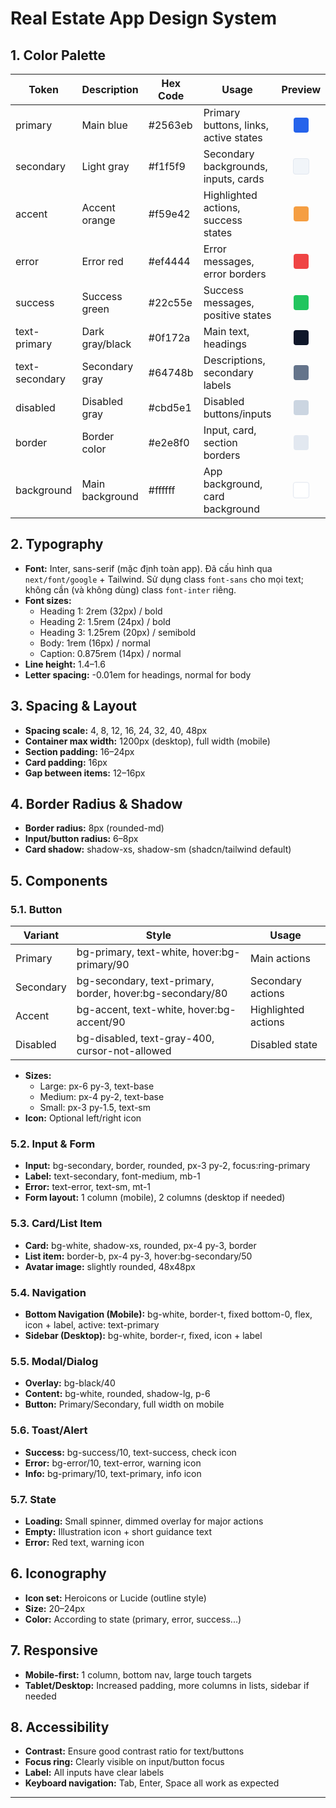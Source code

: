 # Real Estate App Design System

## 1. Color Palette

| Token         | Description           | Hex Code   | Usage                                      | Preview |
|---------------|----------------------|------------|---------------------------------------------|:------:|
| primary       | Main blue            | #2563eb    | Primary buttons, links, active states       | <span style="display:inline-block;width:24px;height:24px;background:#2563eb;border-radius:4px;"></span> |
| secondary     | Light gray           | #f1f5f9    | Secondary backgrounds, inputs, cards        | <span style="display:inline-block;width:24px;height:24px;background:#f1f5f9;border-radius:4px;border:1px solid #e2e8f0;"></span> |
| accent        | Accent orange        | #f59e42    | Highlighted actions, success states         | <span style="display:inline-block;width:24px;height:24px;background:#f59e42;border-radius:4px;"></span> |
| error         | Error red            | #ef4444    | Error messages, error borders               | <span style="display:inline-block;width:24px;height:24px;background:#ef4444;border-radius:4px;"></span> |
| success       | Success green        | #22c55e    | Success messages, positive states           | <span style="display:inline-block;width:24px;height:24px;background:#22c55e;border-radius:4px;"></span> |
| text-primary  | Dark gray/black      | #0f172a    | Main text, headings                         | <span style="display:inline-block;width:24px;height:24px;background:#0f172a;border-radius:4px;"></span> |
| text-secondary| Secondary gray       | #64748b    | Descriptions, secondary labels              | <span style="display:inline-block;width:24px;height:24px;background:#64748b;border-radius:4px;"></span> |
| disabled      | Disabled gray        | #cbd5e1    | Disabled buttons/inputs                     | <span style="display:inline-block;width:24px;height:24px;background:#cbd5e1;border-radius:4px;"></span> |
| border        | Border color         | #e2e8f0    | Input, card, section borders                | <span style="display:inline-block;width:24px;height:24px;background:#e2e8f0;border-radius:4px;"></span> |
| background    | Main background      | #ffffff    | App background, card background             | <span style="display:inline-block;width:24px;height:24px;background:#ffffff;border-radius:4px;border:1px solid #e2e8f0;"></span> |

## 2. Typography

- **Font:** Inter, sans-serif (mặc định toàn app). Đã cấu hình qua `next/font/google` + Tailwind. Sử dụng class `font-sans` cho mọi text; không cần (và không dùng) class `font-inter` riêng.
- **Font sizes:**
  - Heading 1: 2rem (32px) / bold
  - Heading 2: 1.5rem (24px) / bold
  - Heading 3: 1.25rem (20px) / semibold
  - Body: 1rem (16px) / normal
  - Caption: 0.875rem (14px) / normal
- **Line height:** 1.4–1.6
- **Letter spacing:** -0.01em for headings, normal for body

## 3. Spacing & Layout

- **Spacing scale:** 4, 8, 12, 16, 24, 32, 40, 48px
- **Container max width:** 1200px (desktop), full width (mobile)
- **Section padding:** 16–24px
- **Card padding:** 16px
- **Gap between items:** 12–16px

## 4. Border Radius & Shadow

- **Border radius:** 8px (rounded-md)
- **Input/button radius:** 6–8px
- **Card shadow:** shadow-xs, shadow-sm (shadcn/tailwind default)

## 5. Components

### 5.1. Button

| Variant   | Style                                                         | Usage                  |
|-----------|---------------------------------------------------------------|------------------------|
| Primary   | bg-primary, text-white, hover:bg-primary/90                   | Main actions           |
| Secondary | bg-secondary, text-primary, border, hover:bg-secondary/80     | Secondary actions      |
| Accent    | bg-accent, text-white, hover:bg-accent/90                     | Highlighted actions    |
| Disabled  | bg-disabled, text-gray-400, cursor-not-allowed                | Disabled state         |

- **Sizes:** 
  - Large: px-6 py-3, text-base
  - Medium: px-4 py-2, text-base
  - Small: px-3 py-1.5, text-sm
- **Icon:** Optional left/right icon

### 5.2. Input & Form

- **Input:** bg-secondary, border, rounded, px-3 py-2, focus:ring-primary
- **Label:** text-secondary, font-medium, mb-1
- **Error:** text-error, text-sm, mt-1
- **Form layout:** 1 column (mobile), 2 columns (desktop if needed)

### 5.3. Card/List Item

- **Card:** bg-white, shadow-xs, rounded, px-4 py-3, border
- **List item:** border-b, px-4 py-3, hover:bg-secondary/50
- **Avatar image:** slightly rounded, 48x48px

### 5.4. Navigation

- **Bottom Navigation (Mobile):** bg-white, border-t, fixed bottom-0, flex, icon + label, active: text-primary
- **Sidebar (Desktop):** bg-white, border-r, fixed, icon + label

### 5.5. Modal/Dialog

- **Overlay:** bg-black/40
- **Content:** bg-white, rounded, shadow-lg, p-6
- **Button:** Primary/Secondary, full width on mobile

### 5.6. Toast/Alert

- **Success:** bg-success/10, text-success, check icon
- **Error:** bg-error/10, text-error, warning icon
- **Info:** bg-primary/10, text-primary, info icon

### 5.7. State

- **Loading:** Small spinner, dimmed overlay for major actions
- **Empty:** Illustration icon + short guidance text
- **Error:** Red text, warning icon

## 6. Iconography

- **Icon set:** Heroicons or Lucide (outline style)
- **Size:** 20–24px
- **Color:** According to state (primary, error, success...)

## 7. Responsive

- **Mobile-first:** 1 column, bottom nav, large touch targets
- **Tablet/Desktop:** Increased padding, more columns in lists, sidebar if needed

## 8. Accessibility

- **Contrast:** Ensure good contrast ratio for text/buttons
- **Focus ring:** Clearly visible on input/button focus
- **Label:** All inputs have clear labels
- **Keyboard navigation:** Tab, Enter, Space all work as expected

---
